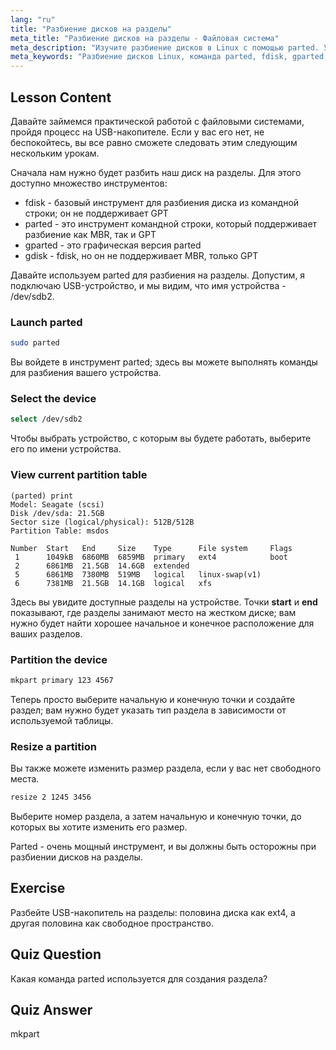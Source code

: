 ```yaml
---
lang: "ru"
title: "Разбиение дисков на разделы"
meta_title: "Разбиение дисков на разделы - Файловая система"
meta_description: "Изучите разбиение дисков в Linux с помощью parted. Узнайте, как разбивать, выбирать, просматривать и изменять размер дисков. Начните с этого руководства для начинающих!"
meta_keywords: "Разбиение дисков Linux, команда parted, fdisk, gparted, учебник Linux, Linux для начинающих, управление дисками, руководство Linux"
---
```


## Lesson Content

Давайте займемся практической работой с файловыми системами, пройдя процесс на USB-накопителе. Если у вас его нет, не беспокойтесь, вы все равно сможете следовать этим следующим нескольким урокам.

Сначала нам нужно будет разбить наш диск на разделы. Для этого доступно множество инструментов:

- fdisk - базовый инструмент для разбиения диска из командной строки; он не поддерживает GPT
- parted - это инструмент командной строки, который поддерживает разбиение как MBR, так и GPT
- gparted - это графическая версия parted
- gdisk - fdisk, но он не поддерживает MBR, только GPT

Давайте используем parted для разбиения на разделы. Допустим, я подключаю USB-устройство, и мы видим, что имя устройства - /dev/sdb2.

### Launch parted

```bash
sudo parted
```

Вы войдете в инструмент parted; здесь вы можете выполнять команды для разбиения вашего устройства.

### Select the device

```bash
select /dev/sdb2
```

Чтобы выбрать устройство, с которым вы будете работать, выберите его по имени устройства.

### View current partition table

```plaintext
(parted) print
Model: Seagate (scsi)
Disk /dev/sda: 21.5GB
Sector size (logical/physical): 512B/512B
Partition Table: msdos

Number  Start   End     Size    Type      File system     Flags
 1      1049kB  6860MB  6859MB  primary   ext4            boot
 2      6861MB  21.5GB  14.6GB  extended
 5      6861MB  7380MB  519MB   logical   linux-swap(v1)
 6      7381MB  21.5GB  14.1GB  logical   xfs
```

Здесь вы увидите доступные разделы на устройстве. Точки **start** и **end** показывают, где разделы занимают место на жестком диске; вам нужно будет найти хорошее начальное и конечное расположение для ваших разделов.

### Partition the device

```bash
mkpart primary 123 4567
```

Теперь просто выберите начальную и конечную точки и создайте раздел; вам нужно будет указать тип раздела в зависимости от используемой таблицы.

### Resize a partition

Вы также можете изменить размер раздела, если у вас нет свободного места.

```bash
resize 2 1245 3456
```

Выберите номер раздела, а затем начальную и конечную точки, до которых вы хотите изменить его размер.

Parted - очень мощный инструмент, и вы должны быть осторожны при разбиении дисков на разделы.

## Exercise

Разбейте USB-накопитель на разделы: половина диска как ext4, а другая половина как свободное пространство.

## Quiz Question

Какая команда parted используется для создания раздела?

## Quiz Answer

mkpart
